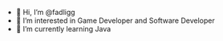 - 👋 Hi, I’m @fadligg
- 👀 I’m interested in Game Developer and Software Developer
- 🌱 I’m currently learning Java

<!---
fadligg/fadligg is a ✨ special ✨ repository because its `README.md` (this file) appears on your GitHub profile.
You can click the Preview link to take a look at your changes.
--->
